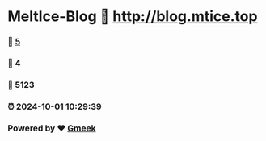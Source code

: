 # MeltIce-Blog :link: http://blog.mtice.top 
### :page_facing_up: [5](http://blog.mtice.top/tag.html) 
### :speech_balloon: 4 
### :hibiscus: 5123 
### :alarm_clock: 2024-10-01 10:29:39 
### Powered by :heart: [Gmeek](https://github.com/Meekdai/Gmeek)
